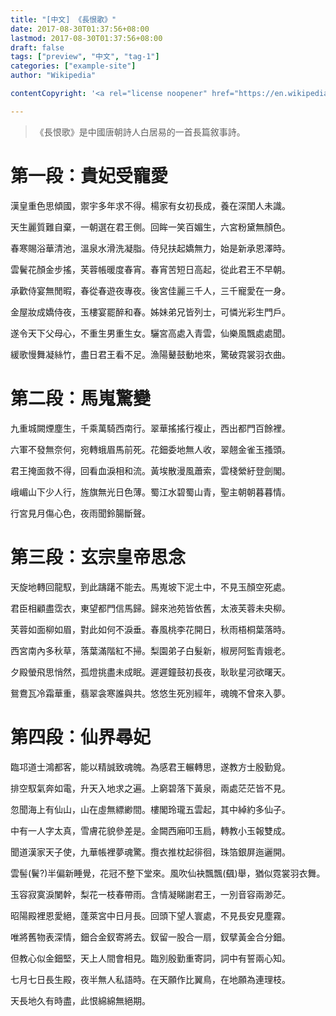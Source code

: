 ```yaml
---
title: "[中文] 《長恨歌》"
date: 2017-08-30T01:37:56+08:00
lastmod: 2017-08-30T01:37:56+08:00
draft: false
tags: ["preview", "中文", "tag-1"]
categories: ["example-site"]
author: "Wikipedia"

contentCopyright: '<a rel="license noopener" href="https://en.wikipedia.org/wiki/Wikipedia:Text_of_Creative_Commons_Attribution-ShareAlike_3.0_Unported_License" target="_blank">Creative Commons Attribution-ShareAlike License</a>'

---
```


>《長恨歌》是中國唐朝詩人白居易的一首長篇敘事詩。

# 第一段：貴妃受寵愛

漢皇重色思傾國，禦宇多年求不得。楊家有女初長成，養在深閨人未識。

天生麗質難自棄，一朝選在君王側。回眸一笑百媚生，六宮粉黛無顏色。

春寒賜浴華清池，溫泉水滑洗凝脂。侍兒扶起嬌無力，始是新承恩澤時。

雲鬢花顏金步搖，芙蓉帳暖度春宵。春宵苦短日高起，從此君王不早朝。

承歡侍宴無閒暇，春從春遊夜專夜。後宮佳麗三千人，三千寵愛在一身。

金屋妝成嬌侍夜，玉樓宴罷醉和春。姊妹弟兄皆列士，可憐光彩生門戶。

遂令天下父母心，不重生男重生女。驪宮高處入青雲，仙樂風飄處處聞。

緩歌慢舞凝絲竹，盡日君王看不足。漁陽鼙鼓動地來，驚破霓裳羽衣曲。

# 第二段：馬嵬驚變

九重城闕煙塵生，千乘萬騎西南行。翠華搖搖行複止，西出都門百餘裡。

六軍不發無奈何，宛轉蛾眉馬前死。花鈿委地無人收，翠翹金雀玉搔頭。

君王掩面救不得，回看血淚相和流。黃埃散漫風蕭索，雲棧縈紆登劍閣。

峨嵋山下少人行，旌旗無光日色薄。蜀江水碧蜀山青，聖主朝朝暮暮情。

行宮見月傷心色，夜雨聞鈴腸斷聲。

# 第三段：玄宗皇帝思念

天旋地轉回龍馭，到此躊躇不能去。馬嵬坡下泥土中，不見玉顏空死處。

君臣相顧盡霑衣，東望都門信馬歸。歸來池苑皆依舊，太液芙蓉未央柳。

芙蓉如面柳如眉，對此如何不淚垂。春風桃李花開日，秋雨梧桐葉落時。

西宮南內多秋草，落葉滿階紅不掃。梨園弟子白髮新，椒房阿監青娥老。

夕殿螢飛思悄然，孤燈挑盡未成眠。遲遲鐘鼓初長夜，耿耿星河欲曙天。

鴛鴦瓦冷霜華重，翡翠衾寒誰與共。悠悠生死別經年，魂魄不曾來入夢。

# 第四段：仙界尋妃

臨邛道士鴻都客，能以精誠致魂魄。為感君王輾轉思，遂教方士殷勤覓。

排空馭氣奔如電，升天入地求之遍。上窮碧落下黃泉，兩處茫茫皆不見。

忽聞海上有仙山，山在虛無縹緲間。樓閣玲瓏五雲起，其中綽約多仙子。

中有一人字太真，雪膚花貌參差是。金闕西廂叩玉扃，轉教小玉報雙成。

聞道漢家天子使，九華帳裡夢魂驚。攬衣推枕起徘徊，珠箔銀屏迤邐開。

雲髻(鬢?)半偏新睡覺，花冠不整下堂來。風吹仙袂飄飄(颻)舉，猶似霓裳羽衣舞。

玉容寂寞淚闌幹，梨花一枝春帶雨。含情凝睇謝君王，一別音容兩渺茫。

昭陽殿裡恩愛絕，蓬萊宮中日月長。回頭下望人寰處，不見長安見塵霧。

唯將舊物表深情，鈿合金釵寄將去。釵留一股合一扇，釵擘黃金合分鈿。

但教心似金鈿堅，天上人間會相見。臨別殷勤重寄詞，詞中有誓兩心知。

七月七日長生殿，夜半無人私語時。在天願作比翼鳥，在地願為連理枝。

天長地久有時盡，此恨綿綿無絕期。

